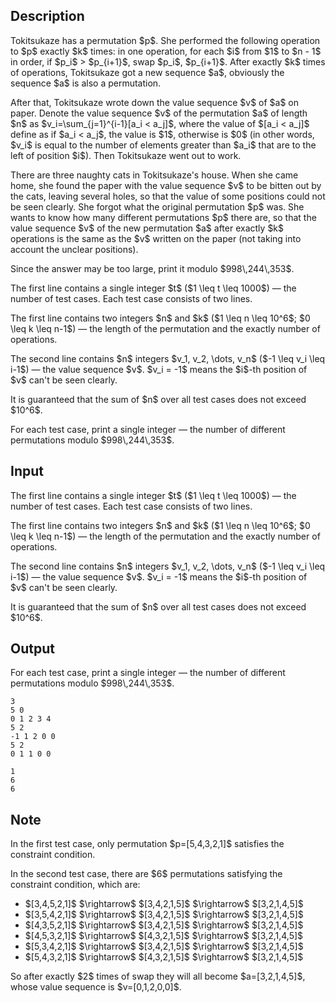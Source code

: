 ## Description

<div><p>Tokitsukaze has a permutation $p$. She performed the following operation to $p$ <span class="tex-font-style-bf">exactly</span> $k$ times: in one operation, for each $i$ from $1$ to $n - 1$ in order, if $p_i$ &gt; $p_{i+1}$, swap $p_i$, $p_{i+1}$. After exactly $k$ times of operations, Tokitsukaze got a new sequence $a$, obviously the sequence $a$ is also a permutation.</p><p>After that, Tokitsukaze wrote down the value sequence $v$ of $a$ on paper. Denote the value sequence $v$ of the permutation $a$ of length $n$ as $v_i=\sum_{j=1}^{i-1}[a_i &lt; a_j]$, where the value of $[a_i &lt; a_j]$ define as if $a_i &lt; a_j$, the value is $1$, otherwise is $0$ (in other words, $v_i$ is equal to the number of elements greater than $a_i$ that are to the left of position $i$). Then Tokitsukaze went out to work.</p><p>There are three naughty cats in Tokitsukaze's house. When she came home, she found the paper with the value sequence $v$ to be bitten out by the cats, leaving several holes, so that the value of some positions could not be seen clearly. She forgot what the original permutation $p$ was. She wants to know how many different permutations $p$ there are, so that the value sequence $v$ of the new permutation $a$ after <span class="tex-font-style-bf">exactly</span> $k$ operations is the same as the $v$ written on the paper (not taking into account the unclear positions).</p><p>Since the answer may be too large, print it modulo $998\,244\,353$.</p></div><div class="input-specification"><p>The first line contains a single integer $t$ ($1 \leq t \leq 1000$)&nbsp;— the number of test cases. Each test case consists of two lines.</p><p>The first line contains two integers $n$ and $k$ ($1 \leq n \leq 10^6$; $0 \leq k \leq n-1$)&nbsp;— the length of the permutation and the exactly number of operations.</p><p>The second line contains $n$ integers $v_1, v_2, \dots, v_n$ ($-1 \leq v_i \leq i-1$)&nbsp;— the value sequence $v$. $v_i = -1$ means the $i$-th position of $v$ can't be seen clearly.</p><p>It is guaranteed that the sum of $n$ over all test cases does not exceed $10^6$.</p></div><div class="output-specification"><p>For each test case, print a single integer&nbsp;— the number of different permutations modulo $998\,244\,353$.</p></div>

## Input

<p>The first line contains a single integer $t$ ($1 \leq t \leq 1000$)&nbsp;— the number of test cases. Each test case consists of two lines.</p><p>The first line contains two integers $n$ and $k$ ($1 \leq n \leq 10^6$; $0 \leq k \leq n-1$)&nbsp;— the length of the permutation and the exactly number of operations.</p><p>The second line contains $n$ integers $v_1, v_2, \dots, v_n$ ($-1 \leq v_i \leq i-1$)&nbsp;— the value sequence $v$. $v_i = -1$ means the $i$-th position of $v$ can't be seen clearly.</p><p>It is guaranteed that the sum of $n$ over all test cases does not exceed $10^6$.</p>

## Output

<p>For each test case, print a single integer&nbsp;— the number of different permutations modulo $998\,244\,353$.</p>





```input1|2,3,6,7
3
5 0
0 1 2 3 4
5 2
-1 1 2 0 0
5 2
0 1 1 0 0
```




```output1
1
6
6
```



## Note

<p>In the first test case, only permutation $p=[5,4,3,2,1]$ satisfies the constraint condition.</p><p>In the second test case, there are $6$ permutations satisfying the constraint condition, which are:</p><ul> <li> $[3,4,5,2,1]$ $\rightarrow$ $[3,4,2,1,5]$ $\rightarrow$ $[3,2,1,4,5]$ </li><li> $[3,5,4,2,1]$ $\rightarrow$ $[3,4,2,1,5]$ $\rightarrow$ $[3,2,1,4,5]$ </li><li> $[4,3,5,2,1]$ $\rightarrow$ $[3,4,2,1,5]$ $\rightarrow$ $[3,2,1,4,5]$ </li><li> $[4,5,3,2,1]$ $\rightarrow$ $[4,3,2,1,5]$ $\rightarrow$ $[3,2,1,4,5]$ </li><li> $[5,3,4,2,1]$ $\rightarrow$ $[3,4,2,1,5]$ $\rightarrow$ $[3,2,1,4,5]$ </li><li> $[5,4,3,2,1]$ $\rightarrow$ $[4,3,2,1,5]$ $\rightarrow$ $[3,2,1,4,5]$ </li></ul><p>So after exactly $2$ times of swap they will all become $a=[3,2,1,4,5]$, whose value sequence is $v=[0,1,2,0,0]$.</p>
